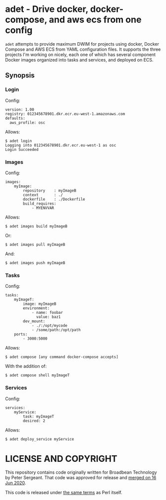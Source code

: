 
# adet - Drive docker, docker-compose, and aws ecs from one config

`adet` attempts to provide maximum DWIM for projects using docker, Docker
Compose and AWS ECS from YAML configuration files. It supports the three
projects I'm working on nicely, each one of which has several component
Docker images organized into tasks and services, and deployed on ECS.

## Synopsis

### Login

Config:

    version: 1.00
    registry: 012345678901.dkr.ecr.eu-west-1.amazonaws.com
    defaults:
      aws_profile: osc

Allows:

    $ adet login
    Logging into 012345678901.dkr.ecr.eu-west-1 as osc
    Login Succeeded

### Images

Config:

    images:
        myImage:
            repository    : myImageB
            context       : ./
            dockerfile    : ./Dockerfile
            build_requires:
                - MYENVVAR
Allows:

    $ adet images build myImageB

Or:

    $ adet images pull myImageB

And:

    $ adet images push myImageB

### Tasks

Config:

    tasks:
        myImageT:
            image: myImageB
            environment:
                - name: foobar
                  value: baz1
            dev_mount:
                - ./:/opt/mycode
                - /some/path:/opt/path
        ports:
            - 3000:5000

Allows:

    $ adet compose [any command docker-compose accepts]

With the addition of:

    $ adet compose shell myImageT

### Services

Config:

    services:
        myService:
            task: myImageT
            desired: 2

Allows:

    $ adet deploy_service myService

# LICENSE AND COPYRIGHT

This repository contains code originally written for Broadbean Technology
by Peter Sergeant. That code was approved for release and [merged on 16 Jun
2020](https://github.com/pjlsergeant/adet/pull/1).

This code is released under [the same terms](https://dev.perl.org/licenses/)
as Perl itself.
